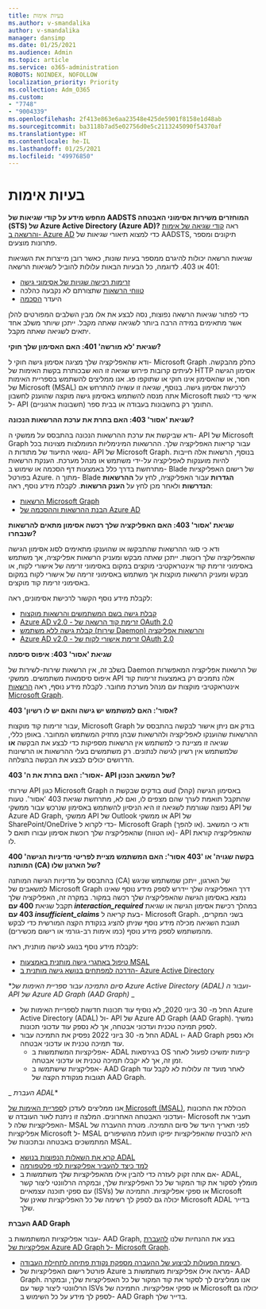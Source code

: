 ```yaml
---
title: בעיות אימות
ms.author: v-smandalika
author: v-smandalika
manager: dansimp
ms.date: 01/25/2021
ms.audience: Admin
ms.topic: article
ms.service: o365-administration
ROBOTS: NOINDEX, NOFOLLOW
localization_priority: Priority
ms.collection: Adm_O365
ms.custom:
- "7748"
- "9004339"
ms.openlocfilehash: 2f413e863e6aa23548e425de5901f8158e1d48ab
ms.sourcegitcommit: ba3118b7ad5e02756d0e5c2113245090f54370af
ms.translationtype: HT
ms.contentlocale: he-IL
ms.lasthandoff: 01/25/2021
ms.locfileid: "49976850"
---
```

# <a name="authentication-issues"></a>בעיות אימות

**מחפש מידע על קודי שגיאות של AADSTS המוחזרים משירות אסימוני האבטחה (STS) של Azure Active Directory‏ (Azure AD)?** ראה [קודי שגיאה של אימות והרשאה ב- Azure AD](https://docs.microsoft.com/azure/active-directory/develop/reference-aadsts-error-codes) כדי למצוא תיאורי שגיאות של AADSTS, תיקונים ומספר פתרונות מוצעים.

שגיאות הרשאה יכולות להיגרם ממספר בעיות שונות, כאשר רובן מייצרות את השגיאות 401 או 403. לדוגמה, כל הבעיות הבאות עלולות להוביל לשגיאות הרשאה:

- [זרימות רכישה שגויות של אסימוני גישה](https://docs.microsoft.com/azure/active-directory/develop/authentication-vs-authorization) 
- [טווחי הרשאות](https://docs.microsoft.com/azure/active-directory/develop/v2-permissions-and-consent) שתצורתם לא נקבעה כהלכה 
- היעדר [הסכמה](https://docs.microsoft.com/azure/active-directory/develop/howto-convert-app-to-be-multi-tenant#understanding-user-and-admin-consent)

כדי לפתור שגיאות הרשאה נפוצות, נסה לבצע את אלו מבין השלבים המפורטים להלן אשר מתאימים במידה הרבה ביותר לשגיאה שאתה מקבל. ייתכן שיותר משלב אחד יתאים לשגיאה שאתה מקבל.

**שגיאת 'לא מורשה' 401: האם האסימון שלך חוקי?**

ודא שהאפליקציה שלך מציגה אסימון גישה חוקי ל- Microsoft Graph כחלק מהבקשה. לעיתים קרובות פירוש שגיאה זו הוא שבכותרת בקשת האימות של HTTP אסימון הגישה חסר, או שהאסימון אינו חוקי או שתוקפו פג. אנו ממליצים להשתמש בספריית האימות של Microsoft (MSAL) לרכישת אסימון גישה. בנוסף, שגיאה זו עשויה להתרחש אם אתה מנסה להשתמש באסימון גישה מוקצה שהוענק לחשבון Microsoft אישי כדי לגשת ל- API התומך רק בחשבונות בעבודה או בבית ספר (חשבונות ארגוניים).

**שגיאת 'אסור' 403: האם בחרת את ערכת ההרשאות הנכונה?**

ודא שביקשת את ערכת ההרשאות הנכונה בהתבסס על ממשקי ה- API של Microsoft Graph עבור קריאות האפליקציה שלך. ההרשאות המינימליות המומלצות מצוינות בכל נושאי התיעוד של מתודות ה- API של Microsoft Graph. בנוסף, הרשאות אלה חייבות להיות מוענקות לאפליקציה על-ידי משתמש או מנהל מערכת. הענקת הרשאות מתרחשת בדרך כלל באמצעות דף הסכמה או שימוש ב- Blade של רישום האפליקציות בפורטל Azure. מתוך ה- Blade **הגדרות** עבור האפליקציה, לחץ על **ההרשאות הנדרשות** ולאחר מכן לחץ על **הענק הרשאות**. לקבלת מידע נוסף, ראה:

- [הרשאות Microsoft Graph](https://docs.microsoft.com/graph/permissions-reference) 
- [הבנת ההרשאות וההסכמה של Azure AD](https://docs.microsoft.com/azure/active-directory/develop/v2-permissions-and-consent)

**שגיאת 'אסור' 403: האם האפליקציה שלך רכשה אסימון מתאים להרשאות שנבחרו?**

ודא כי סוגי ההרשאות שהתבקשו או שהוענקו מתאימים לסוג אסימון הגישה שהאפליקציה שלך רוכשת. ייתכן שאתה מבקש ומעניק הרשאות אפליקציה, אך משתמש באסימוני זרימת קוד אינטראקטיבי מוקצים במקום באסימוני זרימה של אישורי לקוח, או מבקש ומעניק הרשאות מוקצות אך משתמש באסימוני זרימה של אישורי לקוח במקום באסימוני זרימת קוד מוקצים.

לקבלת מידע נוסף הקשור לרכישת אסימונים, ראה:

- [קבלת גישה בשם המשתמשים והרשאות מוקצות](https://docs.microsoft.com/graph/auth-v2-user) 
- [Azure AD v2.0 - זרימת קוד הרשאה של OAuth 2.0](https://docs.microsoft.com/azure/active-directory/develop/v2-oauth2-auth-code-flow) 
- [קבלת גישה ללא משתמש (שירות Daemon) והרשאות אפליקציה](https://docs.microsoft.com/graph/auth-v2-service) 
- [Azure AD v2.0 - זרימת אישורי לקוח של OAuth 2.0](https://docs.microsoft.com/azure/active-directory/develop/v2-oauth2-client-creds-grant-flow)

**שגיאת 'אסור' 403: איפוס סיסמה**

בשלב זה, אין הרשאות שירות-לשירות של Daemon של הרשאות אפליקציה המאפשרות איפוס סיסמאות משתמשים. ממשקי API אלה נתמכים רק באמצעות זרימות קוד אינטראקטיבי מוקצות עם מנהל מערכת מחובר. לקבלת מידע נוסף, ראה [הרשאות Microsoft Graph](https://docs.microsoft.com/graph/permissions-reference).

**403 'אסור': האם למשתמש יש גישה והאם יש לו רשיון?**

עבור זרימות קוד מוקצות, Microsoft Graph בודק אם ניתן אישור לבקשה בהתבסס על ההרשאות שהוענקו לאפליקציה ולהרשאות שבהן מחזיק המשתמש המחובר. באופן כללי, שגיאה זו מציינת כי למשתמש אין הרשאות מספיקות כדי לבצע את הבקשה **או** שלמשתמש אין רשיון לגישה לנתונים. רק משתמשים בעלי ההרשאות או הרשיונות הדרושים יכולים לבצע את הבקשה בהצלחה.

**403 'אסור': האם בחרת את ה- API של המשאב הנכון?**

שירותי API כגון Microsoft Graph בודקים שבקשת ה *aud* (קהל) באסימון הגישה שהתקבל תואמת לערך שהם מצפים לו, ואם לא, מתרחשת שגיאת 403 'אסור'. טעות נפוצה שגורמת לשגיאה זו היא הניסיון להשתמש באסימון שנרכש עבור ממשקי API של Azure AD Graph, ממשקי API של Outlook או ממשקי API של SharePoint/OneDrive כדי לקרוא ל- Microsoft Graph (או להפך). ודא כי המשאב (או הטווח) שהאפליקציה שלך רוכשת אסימון עבורו תואם ל- API שהאפליקציה קוראת לו.

**400 'בקשה שגויה' או '403 אסור': האם המשתמש מציית לפריטי מדיניות הגישה המותנה (CA) של הארגון שלו?**

בהתבסס על מדיניות הגישה המותנה (CA) של הארגון, ייתכן שמשתמש שניגש למשאבים של Microsoft Graph דרך האפליקציה שלך יידרש לספק מידע נוסף שאינו נמצא באסימון הגישה שהאפליקציה שלך רכשה במקור. במקרה זה, האפליקציה שלך תקבל שגיאת **400 עם *interaction_required*** במהלך רכישת אסימון הגישה או שגיאת **403 עם *insufficient_claims*** בעת קריאה ל- Microsoft Graph. בשני המקרים, תגובת השגיאה מכילה מידע נוסף שניתן להציג בנקודת הקצה המורשית כדי לבקש מהמשתמש לספק מידע נוסף (כמו אימות רב-גורמי או רישום מכשירים).

לקבלת מידע נוסף בנוגע לגישה מותנית, ראה:

- [טיפול באתגרי גישה מותנית באמצעות MSAL](https://docs.microsoft.com/azure/active-directory/develop/msal-error-handling-dotnet#conditional-access-and-claims-challenges) 
- [הדרכה למפתחים בנושא גישה מותנית ב- Azure Active Directory](https://docs.microsoft.com/azure/active-directory/develop/v2-conditional-access-dev-guide)

**_סיום התמיכה עבור ספריית האימות של Azure Active Directory ‏(ADAL) ועבור ה- API של Azure AD Graph ‏(AAD Graph)_* _

- החל מ- 30 ביוני 2020, לא נוסיף עוד תכונות חדשות לספריית האימות של Azure Active Directory ‏(ADAL) ול- API של Azure AD Graph ‏(AAD Graph). נמשיך לספק תמיכה טכנית ועדכוני אבטחה, אך לא נספק עוד עדכוני תכונות.
- החל מ- 30 ביוני 2022 נפסיק את התמיכה עבור ADAL ו- AAD Graph ולא נספק עוד תמיכה טכנית או עדכוני אבטחה.
    - אפליקציות המשתמשות ב- ADAL בגירסאות OS קיימות ימשיכו לפעול לאחר זמן זה, אך לא יקבלו תמיכה טכנית או עדכוני אבטחה.
    - אפליקציות שישתמשו ב- AAD Graph לאחר מועד זה עלולות לא לקבל עוד תגובות מנקודת הקצה של AAD Graph.

_ *העברת ADAL**

אנו ממליצים לעדכן ל[ספריית האימות של Microsoft ‏(MSAL)](https://docs.microsoft.com/azure/active-directory/develop/v2-overview), הכוללת את התכונות ועדכוני האבטחה האחרונים. המלצה זו ניתנת לאור העובדה ש- Microsoft תעביר את האפליקציות שלה ל- MSAL לפני תאריך היעד של סיום התמיכה. מטרת ההעברה של אפליקציות Microsoft ל- MSAL היא להבטיח שהאפליקציות יפיקו תועלת מהשיפורים המתמשכים באבטחה ובתכונות של MSAL.

- [קרא את השאלות הנפוצות בנושא ADAL](https://docs.microsoft.com/azure/active-directory/develop/msal-migration#frequently-asked-questions-faq) 
- [למד כיצד להעביר אפליקציות לפי פלטפורמה](https://docs.microsoft.com/azure/active-directory/develop/msal-migration#frequently-asked-questions-faq) 
- אם אתה זקוק לעזרה כדי להבין אילו מהאפליקציות שלך משתמשות ב- ADAL, מומלץ לסקור את קוד המקור של כל האפליקציות שלך, ובמקרה הרלוונטי ליצור קשר עם ספקי תוכנה עצמאיים (ISVs) או ספקי אפליקציות. התמיכה של Microsoft יכולה גם לספק לך רשימה של כל האפליקציות שאינן של Microsoft ADAL בדייר שלך.

**העברת AAD Graph**

עבור אפליקציות המשתמשות ב- AAD Graph, בצע את ההנחיות שלנו [להעברת אפליקציות של Azure AD Graph ל- Microsoft Graph](https://docs.microsoft.com/graph/migrate-azure-ad-graph-planning-checklist?view=graph-rest-1.0&preserve-view=true).

- [רשימת הפעולות לביצוע של ההעברה מספקת נקודת פתיחה לתחילת העבודה](https://docs.microsoft.com/graph/migrate-azure-ad-graph-planning-checklist). 
- פורטל רישום האפליקציות של Azure מראה אילו אפליקציות משתמשות ב- AAD Graph. אנו ממליצים לך לסקור את קוד המקור של כל האפליקציות שלך, ובמקרה הרלוונטי ליצור קשר עם ISVs או ספקי אפליקציות. התמיכה של Microsoft יכולה גם לספק לך מידע על כל השימוש ב- AAD Graph בדייר שלך.

 










